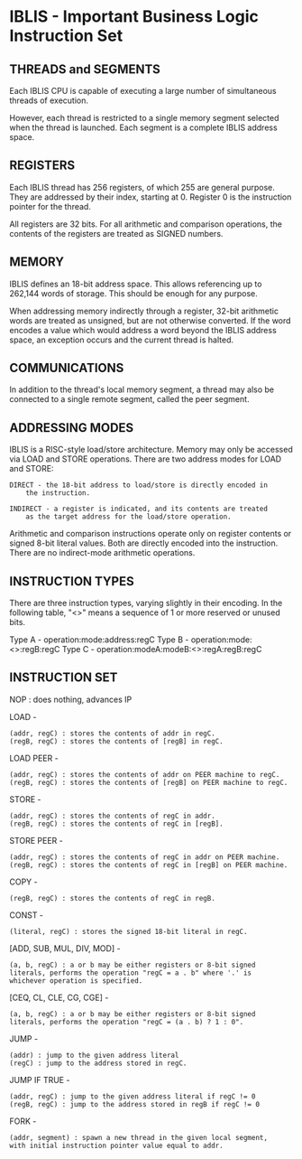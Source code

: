 IBLIS - Important Business Logic Instruction Set
========================================

THREADS and SEGMENTS
--------

Each IBLIS CPU is capable of executing a large number of simultaneous
threads of execution.

However, each thread is restricted to a single memory segment selected
when the thread is launched. Each segment is a complete IBLIS address
space.

REGISTERS
---------

Each IBLIS thread has 256 registers, of which 255 are general
purpose. They are addressed by their index, starting at 0. Register 0
is the instruction pointer for the thread.

All registers are 32 bits. For all arithmetic and comparison
operations, the contents of the registers are treated as SIGNED
numbers.

MEMORY
------

IBLIS defines an 18-bit address space. This allows referencing up to
262,144 words of storage. This should be enough for any purpose.

When addressing memory indirectly through a register, 32-bit
arithmetic words are treated as unsigned, but are not otherwise
converted. If the word encodes a value which would address a word
beyond the IBLIS address space, an exception occurs and the current
thread is halted.

COMMUNICATIONS
--------------

In addition to the thread's local memory segment, a thread may also be
connected to a single remote segment, called the peer segment.

ADDRESSING MODES
-------------

IBLIS is a RISC-style load/store architecture. Memory may only be
accessed via LOAD and STORE operations. There are two address modes
for LOAD and STORE:

    DIRECT - the 18-bit address to load/store is directly encoded in
        the instruction.

    INDIRECT - a register is indicated, and its contents are treated
        as the target address for the load/store operation.

Arithmetic and comparison instructions operate only on register
contents or signed 8-bit literal values. Both are directly encoded
into the instruction. There are no indirect-mode arithmetic
operations.

INSTRUCTION TYPES
-----------------

There are three instruction types, varying slightly in their
encoding. In the following table, "<>" means a sequence of 1 or more
reserved or unused bits.

Type A - operation:mode:address:regC
Type B - operation:mode:<>:regB:regC
Type C - operation:modeA:modeB:<>:regA:regB:regC

INSTRUCTION SET
---------------

NOP : does nothing, advances IP

LOAD -

    (addr, regC) : stores the contents of addr in regC.
    (regB, regC) : stores the contents of [regB] in regC.
    
LOAD PEER -

    (addr, regC) : stores the contents of addr on PEER machine to regC.
    (regB, regC) : stores the contents of [regB] on PEER machine to regC.

STORE -

    (addr, regC) : stores the contents of regC in addr.
    (regB, regC) : stores the contents of regC in [regB].

STORE PEER -

    (addr, regC) : stores the contents of regC in addr on PEER machine.
    (regB, regC) : stores the contents of regC in [regB] on PEER machine.

COPY -

    (regB, regC) : stores the contents of regC in regB.

CONST -

    (literal, regC) : stores the signed 18-bit literal in regC.


[ADD, SUB, MUL, DIV, MOD] -

    (a, b, regC) : a or b may be either registers or 8-bit signed
    literals, performs the operation "regC = a . b" where '.' is
    whichever operation is specified.

[CEQ, CL, CLE, CG, CGE] -

    (a, b, regC) : a or b may be either registers or 8-bit signed
    literals, performs the operation "regC = (a . b) ? 1 : 0".


JUMP -

    (addr) : jump to the given address literal
    (regC) : jump to the address stored in regC.

JUMP IF TRUE -

    (addr, regC) : jump to the given address literal if regC != 0
    (regB, regC) : jump to the address stored in regB if regC != 0

FORK -

    (addr, segment) : spawn a new thread in the given local segment,
    with initial instruction pointer value equal to addr.



